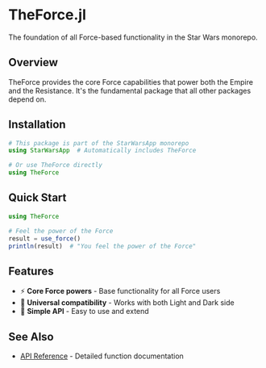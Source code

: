 # TheForce.jl

The foundation of all Force-based functionality in the Star Wars monorepo.

## Overview

TheForce provides the core Force capabilities that power both the Empire and the Resistance. It's the fundamental package that all other packages depend on.

## Installation

```julia
# This package is part of the StarWarsApp monorepo
using StarWarsApp  # Automatically includes TheForce

# Or use TheForce directly
using TheForce
```

## Quick Start

```julia
using TheForce

# Feel the power of the Force
result = use_force()
println(result)  # "You feel the power of the Force"
```

## Features

- ⚡ **Core Force powers** - Base functionality for all Force users
- 🌌 **Universal compatibility** - Works with both Light and Dark side
- 🔧 **Simple API** - Easy to use and extend

## See Also

- [API Reference](api.md) - Detailed function documentation